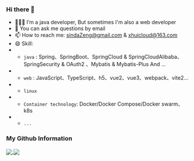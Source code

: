 ### Hi there 👋
- 👨🏻‍💻 I’m a java developer, But sometimes I'm also a web developer
- 💬 You can ask me questions by email
- 📫 How to reach me: sindaZeng@gmail.com & xhuicloud@163.com
- 😄 Skill: 
- - `java` : Spring、SpringBoot、SpringCloud & SpringCloudAlibaba、SpringSecurity & OAuth2 、Mybatis & Mybatis-Plus And ... 
- - `web`  : JavaScript、TypeScript、h5、vue2、vue3、webpack、vite2...
- - `linux`
- - `Container technology`: Docker/Docker Compose/Docker swarm、 k8s
- - `...`
<!--
**sindaZeng/sindaZeng** is a ✨ _special_ ✨ repository because its `README.md` (this file) appears on your GitHub profile.

Here are some ideas to get you started:

- 🔭 I’m currently working on ...
- 🌱 I’m currently learning ...
- 👯 I’m looking to collaborate on ...
- 🤔 I’m looking for help with ...
- 💬 Ask me about ...
- 📫 How to reach me: ...
- 😄 Pronouns: ...
- ⚡ Fun fact: ...
![Sinda's GitHub stats](https://github-readme-stats.vercel.app/api?username=sindaZeng&count_private=true&show_icons=true&hide=stars&theme=solarized-light)
-->

### My Github Information

<a href="https://github.com/sindaZeng/xhuicloud">
  <img align="center" src="https://github-readme-stats.vercel.app/api/pin/?username=sindaZeng&repo=xhuicloud" />
</a>

<a href="https://github.com/sindaZeng/xhuicloud-ui">
  <img align="center" src="https://github-readme-stats.vercel.app/api/pin/?username=sindaZeng&repo=xhuicloud-ui" />
</a>
